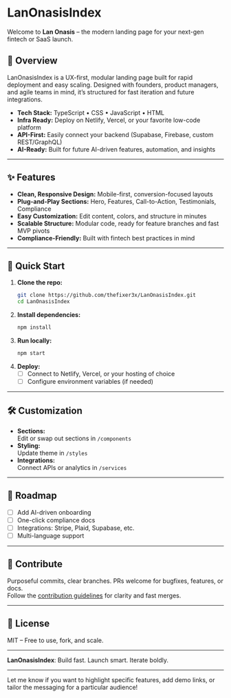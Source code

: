 # LanOnasisIndex

Welcome to **Lan Onasis** – the modern landing page for your next-gen fintech or SaaS launch.

## 🚀 Overview

LanOnasisIndex is a UX-first, modular landing page built for rapid deployment and easy scaling. Designed with founders, product managers, and agile teams in mind, it’s structured for fast iteration and future integrations.

- **Tech Stack:** TypeScript • CSS • JavaScript • HTML  
- **Infra Ready:** Deploy on Netlify, Vercel, or your favorite low-code platform  
- **API-First:** Easily connect your backend (Supabase, Firebase, custom REST/GraphQL)  
- **AI-Ready:** Built for future AI-driven features, automation, and insights

---

## ✨ Features

- **Clean, Responsive Design:** Mobile-first, conversion-focused layouts
- **Plug-and-Play Sections:** Hero, Features, Call-to-Action, Testimonials, Compliance
- **Easy Customization:** Edit content, colors, and structure in minutes
- **Scalable Structure:** Modular code, ready for feature branches and fast MVP pivots
- **Compliance-Friendly:** Built with fintech best practices in mind

---

## 🚦 Quick Start

1. **Clone the repo:**  
   ```bash
   git clone https://github.com/thefixer3x/LanOnasisIndex.git
   cd LanOnasisIndex
   ```
2. **Install dependencies:**  
   ```bash
   npm install
   ```
3. **Run locally:**  
   ```bash
   npm start
   ```
4. **Deploy:**  
   - [ ] Connect to Netlify, Vercel, or your hosting of choice  
   - [ ] Configure environment variables (if needed)

---

## 🛠️ Customization

- **Sections:**  
  Edit or swap out sections in `/components`  
- **Styling:**  
  Update theme in `/styles`  
- **Integrations:**  
  Connect APIs or analytics in `/services`

---

## 🎯 Roadmap

- [ ] Add AI-driven onboarding
- [ ] One-click compliance docs
- [ ] Integrations: Stripe, Plaid, Supabase, etc.
- [ ] Multi-language support

---

## 🤝 Contribute

Purposeful commits, clear branches. PRs welcome for bugfixes, features, or docs.  
Follow the [contribution guidelines](CONTRIBUTING.md) for clarity and fast merges.

---

## 📄 License

MIT – Free to use, fork, and scale.

---

**LanOnasisIndex**: Build fast. Launch smart. Iterate boldly.

---

Let me know if you want to highlight specific features, add demo links, or tailor the messaging for a particular audience!
